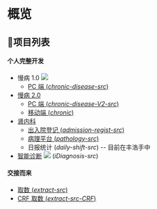 # 概览

## 项目列表

#### 个人完整开发
- 慢病 1.0 ![](https://img.shields.io/badge/%E7%8A%B6%E6%80%81-%E5%B7%B2%E5%BA%9F%E5%BC%83-red.svg)
  - [PC 端 (*chronic-disease-src*)](./chronicV1) 
- [慢病 2.0](./chronicV2)
  - [PC 端 (*chronic-disease-V2-src*)](./chronicV2/pc)
  - [移动端 (*chronic*)](./chronicV2/mobile)
- [肾内科](./snk)
  - [出入院登记 (*admission-regist-src*)](./snk/admission)
  - [病理平台 (*pathology-src*)](./snk/pathoy)
  - 日报统计 (*daily-shift-src*) -- 目前在丰浩手中
- [智能诊断](./iDiag) ![](https://img.shields.io/badge/%E7%8A%B6%E6%80%81-%E5%B7%B2%E5%BA%9F%E5%BC%83-red.svg) (*iDiagnosis-src*)

#### 交接而来
- [取数 (*extract-src*)](./extract)
- [CRF 取数 (*extract-src-CRF*)](./extract-crf)
